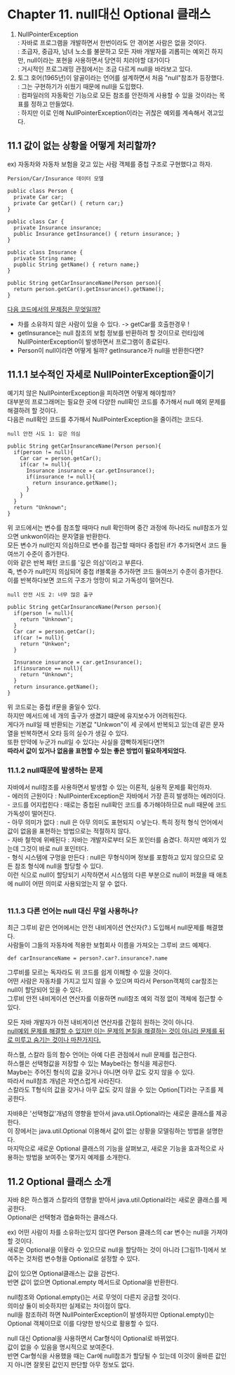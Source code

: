 <h1>Chapter 11. null대신 Optional 클래스</h1>

1) NullPointerException <br/>
 : 자바로 프로그램을 개발하면서 한번이라도 안 겪어본 사람은 없을 것이다.<br/>
 : 초급자, 중급자, 남녀 노소를 불문하고 모든 자바 개발자를 괴롭히는 예외긴 하지만, null이라는 포현을 사용하면서 당연히 치러야할 대가이다<br/>
 : 거시적인 프로그래밍 관점에서는 조금 다르게 null을 바라보고 있다.<br/>
2) 토그 호어(1965년)이 알골이라는 언어를 설계하면서 처음 "null"참조가 등장했다.<br/>
 : 그는 구현하기가 쉬웠기 때문에 null을 도입했다.<br/>
 : 컴파일러의 자동확인 기능으로 모든 참조를 안전하게 사용할 수 있을 것이라는 목표를 정하고 만들었다.<br/>
 : 하지만 이로 인해 NullPointerException이라는 귀찮은 예외를 계속해서 겪고있다.<br/>
 
<h2>11.1 값이 없는 상황을 어떻게 처리할까?</h2>
ex) 자동차와 자동차 보험을 갖고 있는 사람 객체를 중첩 구조로 구현했다고 하자.

```
Persion/Car/Insurance 데이터 모델

public class Person {
  private Car car;
  private Car getCar() { return car;}
}

public class Car {
  private Insurance insurance;
  public Insurance getInsurance() { return insurance; }
}

public class Insurance {
  private String name;
  pupblic String getName() { return name;} 
}

public String getCarInsuranceName(Person person){
  return person.getCar().getInsurance().getName();
} 
```
<u>다음 코드에서의 문제점은 무엇일까?</u>
- 차를 소유하지 않은 사람이 있을 수 있다. -> getCar를 호출한경우 !
- getInsurance는 null 참조의 보험 정보를 반환하려 할 것이므로 런타임에 NullPointerException이 발생하면서 프로그램이 종료된다.
- Person이 null이라면 어떻게 될까? getInsurance가 null을 반환한다면?

<h2>11.1.1 보수적인 자세로 NullPointerException줄이기</h2>
예기치 않은 NullPointerException을 피하려면 어떻게 해야할까?<br/>
대부분의 프로그래머는 필요한 곳에 다양한 null확인 코드를 추가해서 null 예외 문제를 해결하려 할 것이다.<br/>
다음은 null확인 코드를 추가해서 NullPointerException을 줄이려는 코드다.<br/>

```
null 안전 시도 1: 깊은 의심

public String getCarInsuranceName(Person person){
  if(person != null){
    Car car = person.getCar();
    if(car != null){
      Insurance insurance = car.getInsurance();
      if(insurance != null){
        return insurance.getName();
      }
    }
  }
  return "Unknown";
}
```
위 코드에서는 변수를 참조할 때마다 null 확인하며 중간 과정에 하나라도 null참조가 있으면 unkwon이라는 문자열을 반환한다.<br/>
모든 변수가 null인지 의심하므로 변수를 접근할 때마다 중첩된 if가 추가되면서 코드 들여쓰기 수준이 증가한다.<br/>
이와 같은 반복 패턴 코드를 '깊은 의심'이라고 부른다.<br/>
죽, 변수가 null인지 의심되어 중첩 if블록을 추가하면 코드 들여쓰기 수준이 증가한다.<br/>
이를 반복하다보면 코드의 구조가 엉망이 되고 가독성이 떨어진다.<br/>

```
null 안전 시도 2: 너무 많은 출구

public String getCarInsuranceName(Person person){
  if(person != null){
    return "Unknown";
  }
  Car car = person.getCar();
  if(car != null){
    return "Unkwon";
  }
  
  Insurance insurance = car.getInsurance();
  if(insurance == null){
    return "Unknown";
  }
  return insurance.getName();
}
```

위 코드로는 중첩 if문을 줄일수 있다.<br/>
하지만 메서드에 네 개의 출구가 생겼기 떄문에 유지보수가 어려워진다.<br/>
게다가 null일 때 반환되는 기본값 "Unkwon"이 세 곳에서 반복되고 있는데 같은 문자열을 반복하면서 오타 등의 실수가 생길 수 있다.<br/>
또한 만약에 누군가 null일 수 있다는 사실을 깜빡하게된다면?!<br/>
<b>따라서 값이 있거나 없음을 표현할 수 있는 좋은 방법이 필요하게되었다.</b><br/>

<h3>11.1.2 null때문에 발생하는 문제</h3>
자바에서 null참조를 사용하면서 발생할 수 있는 이론적, 실용적 문제를 확인하자.<br/>
- 에러의 근원이다 : NullPointerException은 자바에서 가장 흔히 발생하는 에러이다.<br/>
- 코드를 어지럽힌다 : 때로는 중첩된 null확인 코드를 추가해야하므로 null 때문에 코드 가독성이 떨어진다.<br/>
- 아무 의미가 없다 : null 은 아무 의미도 표현되지 ㅇ낳는다. 특히 정적 형식 언어에서 값이 없음을 표현하는 방법으로는 적절하지 않다.<br/>
- 자바 철학에 위배된다 : 자바는 개발자로부터 모든 포인터를 숨겼다. 하지만 예외가 있는데 그것이 바로 null 포인터다.<br/>
- 형식 시스템에 구멍을 만든다 : null은 무형식이며 정보를 포함하고 있지 않으므로 모든 참조 형식에 null을 할당할 수 있다.<br/> 
이런 식으로 null이 할당되기 시작하면서 시스템의 다른 부분으로 null이 퍼졌을 때 애초에 null이 어떤 의미로 사용되었는지 알 수 없다.<br/>
<br/>

<h3>11.1.3 다른 언어는 null 대신 무얼 사용하나?</h3>
최근 그루비 같은 언어에서는 안전 내비게이션 연산자(?.) 도입해서 null문제를 해결했다.<br/>
사람들이 그들의 자동차에 적용한 보험회사 이름을 가져오는 그루비 코드 예제다.<br/>

```
def carInsuranceName = person?.car?.insurance?.name
```

그루비를 모르는 독자라도 위 코드를 쉽게 이해할 수 있을 것이다.<br/>
어떤 사람은 자동차를 가지고 있지 않을 수 있으며 따라서 Person객체의 car참조는 null이 할당되어 있을 수 있다.<br/>
그루비 안전 내비게이션 연산자를 이용하면 null참조 예외 걱정 없이 객체에 접근할 수 있다.<br/>

모든 자바 개발자가 아전 내비게이션 연산자를 간절히 원하는 것이 아니다.<br/>
<u>null예외 문제를 해결할 수 있지만 이는 문제의 본질을 해결하는 것이 아니라 문제를 뒤로 미루고 숨기는 것이나 마찬가지다.</u>

하스켈, 스칼라 등의 함수 언어는 아예 다른 관점에서 null 문제를 접근한다.<br/>
하스켈은 선택형값을 저장할 수 있는 Maybe라는 형식을 제공한다.<br/>
Maybe는 주어진 형식의 값을 갖거나 아니면 아무 값도 갖지 않을 수 있다.<br/>
따라서 null참조 개념은 자연스럽게 사라진다.<br/>
스칼라도 T형식의 값을 갖거나 아무 값도 갖지 않을 수 있는 Option[T]라는 구조를 제공한다.<br/>

자바8은 '선택형값'개념의 영향을 받아서 java.util.Optional<T>라는 새로운 클래스를 제공한다.<br/>
이 장에서는 java.util.Optional<T> 이용해서 값이 없는 상황을 모델링하는 방법을 설명한다.<br/>
마지막으로 새로운 Optional 클래스의 기능을 살펴보고, 새로운 기능을 효과적으로 사용하는 방법을 보여주는 몇가지 예제를 소개한다.<br/>
 
 <h2>11.2 Optional 클래스 소개</h2>
 자바 8은 하스켈과 스칼라의 영향을 받아서 java.util.Optional<T>라는 새로운 클래스를 제공한다.<br/>
 Optional은 선택형과 캡슐화하는 클래스다.<br/>
 
 ex) 어떤 사람이 차를 소유하는있지 않다면 Person 클래스의 car 변수는 null을 가져야 할 것이다.<br/>
 새로운 Optional을 이욯라 수 있으므로 null을 할당하는 것이 아니라 [그림11-1]에서 보여주는 것처럼 변수형을 Optional<Car>로 설정할 수 있다.<br/>
 
 값이 있으면 Optional클래스는 값을 감싼다.<br/>
 반면 값이 없으면 Optional.empty 메서드로 Optional을 반환한다.<br/>
 
 null참조와 Optional.empty()는 서로 무엇이 다른지 궁금할 것이다.<br/>
 의미상 둘이 비슷하지만 실제로는 차이점이 많다.<br/>
 null을 참조하려 하면 NullPointerException이 발생하지만 Optional.empty()는 Optional 객체이므로 이를 다양한 방식으로 활용할 수 있다.<br/>
 
 null 대신 Optional을 사용하면서 Car형식이 Optional<Car>로 바뀌었다.<br/>
 값이 없을 수 있음을 명시적으로 보여준다.<br/>
 반면 Car형식을 사용했을 때는 Car에 null참조가 할당될 수 있는데 이것이 올바른 값인지 아니면 잘못된 값인지 판단할 아무 정보도 없다.<br/>
 
 
 
 
 
 
 


